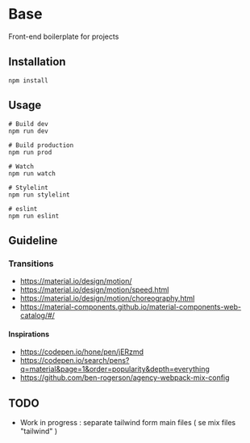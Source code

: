 # Base

Front-end boilerplate for projects

## Installation

```
npm install 
```

## Usage

```
# Build dev 
npm run dev

# Build production 
npm run prod

# Watch
npm run watch

# Stylelint 
npm run stylelint

# eslint 
npm run eslint
```

## Guideline 

### Transitions

- https://material.io/design/motion/
- https://material.io/design/motion/speed.html
- https://material.io/design/motion/choreography.html
- https://material-components.github.io/material-components-web-catalog/#/

#### Inspirations

- https://codepen.io/hone/pen/jERzmd
- https://codepen.io/search/pens?q=material&page=1&order=popularity&depth=everything
- https://github.com/ben-rogerson/agency-webpack-mix-config

## TODO 

- Work in progress : separate tailwind form main files ( se mix files "tailwind" )

